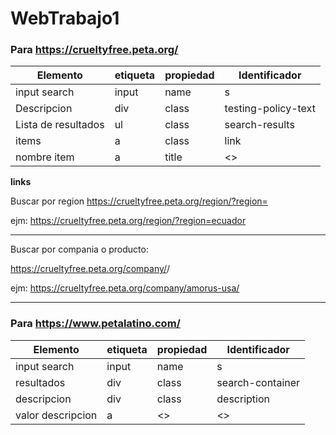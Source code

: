 # WebTrabajo1
### Para https://crueltyfree.peta.org/
|Elemento | etiqueta | propiedad | Identificador|
|--|--|--|--|
| input search | input | name | s |
| Descripcion | div | class | testing-policy-text |
| Lista de resultados | ul | class | search-results |
| items | a | class | link |
| nombre item | a | title | <> |


**links**


Buscar por region https://crueltyfree.peta.org/region/?region=<region>
  
  
ejm: https://crueltyfree.peta.org/region/?region=ecuador

---
Buscar por compania o producto:


https://crueltyfree.peta.org/company/<clave>/
  
  
ejm: https://crueltyfree.peta.org/company/amorus-usa/

---
### Para https://www.petalatino.com/

|Elemento | etiqueta | propiedad | Identificador|
|--|--|--|--|
| input search | input | name | s |
| resultados | div | class | search-container |
| descripcion | div | class | description |
| valor descripcion | a | <> | <> |

